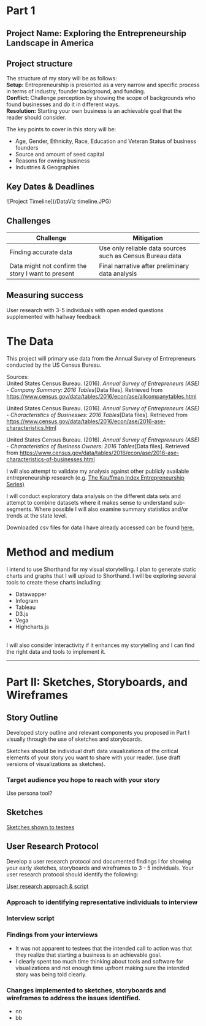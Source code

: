 # Part 1

## Project Name: **Exploring the Entrepreneurship Landscape in America**

## Project structure

The structure of my story will be as follows:<br/>
**Setup:** Entrepreneurship is presented as a very narrow and specific process in terms of industry, founder background, and funding.<br/> 
**Conflict:** Challenge perception by showing the scope of backgrounds who found businesses and do it in different ways.<br/>
**Resolution:** Starting your own business is an achievable goal that the reader should consider.<br/>

The key points to cover in this story will be:
* Age, Gender, Ethnicity, Race, Education and Veteran Status of business founders 
* Source and amount of seed capital
* Reasons for owning business
* Industries & Geographies

## Key Dates & Deadlines

![Project Timeline](/DataViz timeline.JPG)

## Challenges

Challenge | Mitigation
--- | ---
Finding accurate data | Use only reliable data sources such as Census Bureau data
Data might not confirm the story I want to present | Final narrative after preliminary data analysis

## Measuring success
User research with 3-5 individuals with open ended questions supplemented with hallway feedback


# The Data

This project will primary use data from the Annual Survey of Entrepreneurs conducted by the 
US Census Bureau. 

Sources:<br/>
United States Census Bureau. (2016). _Annual Survey of Entrepreneurs (ASE) - Company Summary: 2016 Tables_[Data files]. Retrieved from https://www.census.gov/data/tables/2016/econ/ase/allcompanytables.html

United States Census Bureau. (2016). _Annual Survey of Entrepreneurs (ASE) - Characteristics of Businesses: 2016 Tables_[Data files]. Retrieved from https://www.census.gov/data/tables/2016/econ/ase/2016-ase-characteristics.html

United States Census Bureau. (2016). _Annual Survey of Entrepreneurs (ASE) - Characteristics of Business Owners: 2016 Tables_[Data files]. Retrieved from https://www.census.gov/data/tables/2016/econ/ase/2016-ase-characteristics-of-businesses.html

I will also attempt to validate my analysis against other publicly available entrepreneurship research (e.g. [The Kauffman Index Entrepreneurship Series)](https://www.kauffman.org/kauffman-index)

I will conduct exploratory data analysis on the different data sets and attempt to combine datasets where it makes sense to understand sub-segments. Where possible I will also examine summary statistics and/or trends at the state level.

Downloaded csv files for data I have already accessed can be found [here.](https://drive.google.com/open?id=1W_cTRHZG1Z2jgojnfvCO1VtDU7o-gh2r)


# Method and medium

I intend to use Shorthand for my visual storytelling. I plan to generate static charts and graphs that I will upload to Shorthand. I will be exploring several tools to create these charts including:
* Datawapper
* Infogram
* Tableau
* D3.js
* Vega
* Highcharts.js

<br/>
I will also consider interactivity if it enhances my storytelling and I can find the right data and tools to implement it.

***

# Part II: Sketches, Storyboards, and Wireframes 


## Story Outline

Developed story outline and relevant components you proposed in Part I visually through the use of sketches and storyboards. 

Sketches should be individual draft data visualizations of the critical elements of your story you want to share with your reader. 
(use draft versions of visualizations as sketches).

### Target audience you hope to reach with your story

Use persona tool?

## Sketches

[Sketches shown to testees](https://preview.shorthand.com/UKh7Q6wj7XydRGri)




## User Research Protocol
Develop a user research protocol and documented findings l for showing your early sketches, storyboards and wireframes to 3 - 5 individuals.  Your user research protocol should identify the following: 

[User research approach & script](/user_research_plan.md)

### Approach to identifying representative individuals to interview

### Interview script



### Findings from your interviews

* It was not apparent to testees that the intended call to action was that they realize that starting a business is an achievable goal.<br/>
* I clearly spent too much time thinking about tools and software for visualizations and not enough time upfront making sure the intended story was being told clearly. 

### Changes implemented to sketches, storyboards and wireframes to address the issues identified.
* nn
* bb

